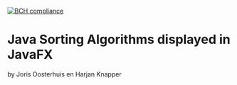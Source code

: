 [![BCH compliance](https://bettercodehub.com/edge/badge/HanzehogeschoolSICT/OOP3-Sorteren)](https://bettercodehub.com/)

# Java Sorting Algorithms displayed in JavaFX
 by Joris Oosterhuis en Harjan Knapper